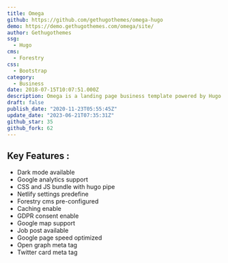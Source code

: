 ```yaml
---
title: Omega
github: https://github.com/gethugothemes/omega-hugo
demo: https://demo.gethugothemes.com/omega/site/
author: Gethugothemes
ssg:
  - Hugo
cms:
  - Forestry
css:
  - Bootstrap
category:
  - Business
date: 2018-07-15T10:07:51.000Z
description: Omega is a landing page business template powered by Hugo.
draft: false
publish_date: "2020-11-23T05:55:45Z"
update_date: "2023-06-21T07:35:31Z"
github_star: 35
github_fork: 62
---
```


## Key Features :

- Dark mode available
- Google analytics support
- CSS and JS bundle with hugo pipe
- Netlify settings predefine
- Forestry cms pre-configured
- Caching enable
- GDPR consent enable
- Google map support
- Job post available
- Google page speed optimized
- Open graph meta tag
- Twitter card meta tag
